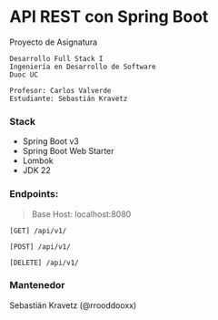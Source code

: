 # API REST con Spring Boot
Proyecto de Asignatura

```
Desarrollo Full Stack I
Ingeniería en Desarrollo de Software
Duoc UC

Profesor: Carlos Valverde
Estudiante: Sebastián Kravetz

```

### Stack
- Spring Boot v3
- Spring Boot Web Starter
- Lombok
- JDK 22

### Endpoints:
> Base Host: localhost:8080

`[GET] /api/v1/`

`[POST] /api/v1/`

`[DELETE] /api/v1/`

### Mantenedor
Sebastián Kravetz (@rrooddooxx)
